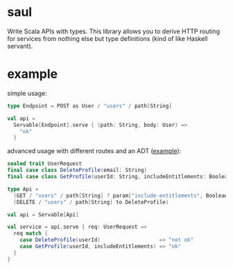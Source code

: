 # saul
Write Scala APIs with types.
This library allows you to derive HTTP routing for services from nothing else but type definitions (kind of like Haskell servant).

# example

simple usage:
```scala
type Endpoint = POST as User / "users" / path[String]

val api =
  Servable[Endpoint].serve { (path: String, body: User) =>
    "ok"
  }

```

advanced usage with different routes and an ADT ([example](https://github.com/jac3km4/saul/blob/master/example/src/main/scala/Main.scala)):
```scala
sealed trait UserRequest                                                  extends Product with Serializable
final case class DeleteProfile(email: String)                             extends UserRequest
final case class GetProfile(userId: String, includeEntitlements: Boolean) extends UserRequest

type Api =
  (GET / "users" / path[String] ? param["include-entitlements", Boolean] to GetProfile) <|>
  (DELETE / "users" / path[String] to DeleteProfile)

val api = Servable[Api]

val service = api.serve { req: UserRequest =>
  req match {
    case DeleteProfile(userId)                   => "not ok"
    case GetProfile(userId, includeEntitlements) => "ok"
  }
}
```
